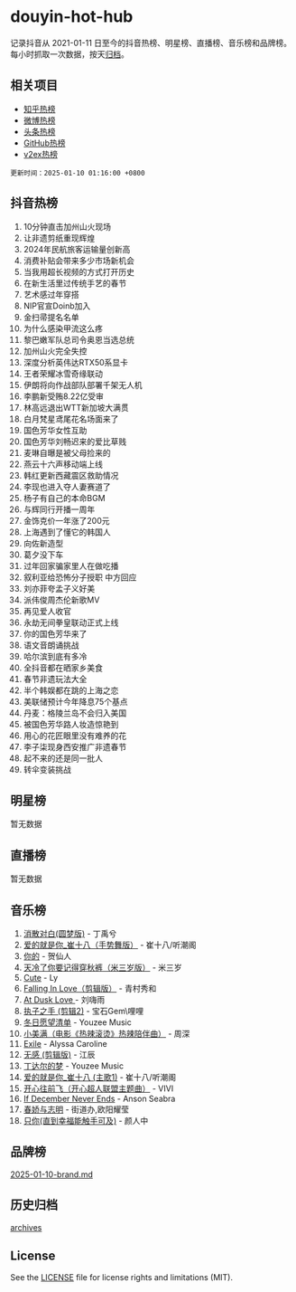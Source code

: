 # douyin-hot-hub

记录抖音从 2021-01-11 日至今的抖音热榜、明星榜、直播榜、音乐榜和品牌榜。每小时抓取一次数据，按天[归档](archives)。

## 相关项目

- [知乎热榜](https://github.com/lonnyzhang423/zhihu-hot-hub)
- [微博热榜](https://github.com/lonnyzhang423/weibo-hot-hub)
- [头条热榜](https://github.com/lonnyzhang423/toutiao-hot-hub)
- [GitHub热榜](https://github.com/lonnyzhang423/github-hot-hub)
- [v2ex热榜](https://github.com/lonnyzhang423/v2ex-hot-hub)


`更新时间：2025-01-10 01:16:00 +0800`

## 抖音热榜

1. 10分钟直击加州山火现场
1. 让非遗剪纸重现辉煌
1. 2024年民航旅客运输量创新高
1. 消费补贴会带来多少市场新机会
1. 当我用超长视频的方式打开历史
1. 在新生活里过传统手艺的春节
1. 艺术感过年穿搭
1. NIP官宣Doinb加入
1. 金扫帚提名名单
1. 为什么感染甲流这么疼
1. 黎巴嫩军队总司令奥恩当选总统
1. 加州山火完全失控
1. 深度分析英伟达RTX50系显卡
1. 王者荣耀冰雪奇缘联动
1. 伊朗将向作战部队部署千架无人机
1. 李鹏新受贿8.22亿受审
1. 林高远退出WTT新加坡大满贯
1. 白月梵星鸢尾花名场面来了
1. 国色芳华女性互助
1. 国色芳华刘畅迟来的爱比草贱
1. 麦琳自曝是被父母捡来的
1. 燕云十六声移动端上线
1. 韩红更新西藏震区救助情况
1. 李现也进入夺人妻赛道了
1. 杨子有自己的本命BGM
1. 与辉同行开播一周年
1. 金饰克价一年涨了200元
1. 上海遇到了懂它的韩国人
1. 向佐新造型
1. 葛夕没下车
1. 过年回家骗家里人在做吃播
1. 叙利亚给恐怖分子授职 中方回应
1. 刘亦菲夸孟子义好美
1. 派伟俊周杰伦新歌MV
1. 再见爱人收官
1. 永劫无间拳皇联动正式上线
1. 你的国色芳华来了
1. 语文音朗诵挑战
1. 哈尔滨到底有多冷
1. 全抖音都在晒家乡美食
1. 春节非遗玩法大全
1. 半个韩娱都在跳的上海之恋
1. 美联储预计今年降息75个基点
1. 丹麦：格陵兰岛不会归入美国
1. 被国色芳华路人妆造惊艳到
1. 用心的花匠眼里没有难养的花
1. 李子柒现身西安推广非遗春节
1. 起不来的还是同一批人
1. 转伞变装挑战

## 明星榜

暂无数据

## 直播榜

暂无数据

## 音乐榜

1. [消散对白(圆梦版)](https://sf5-hl-cdn-tos.douyinstatic.com/obj/tos-cn-ve-2774/og4jB5I5IizzoZVAAAzWgBMAsMDWoArfwBOiFs) - 丁禹兮
1. [爱的就是你_崔十八（手势舞版）](https://sf5-hl-cdn-tos.douyinstatic.com/obj/tos-cn-ve-2774/oApB2AigNyB4sTw7JhBOikMAf0oDJzMWBuIrgm) - 崔十八/听潮阁
1. [你的](https://sf5-hl-cdn-tos.douyinstatic.com/obj/tos-cn-ve-2774/oYuIeKf42jB7sEV6B2upMdpYAgfrQWj0FeRegh) - 贺仙人
1. [天冷了你要记得穿秋裤（米三岁版）](https://sf5-hl-cdn-tos.douyinstatic.com/obj/tos-cn-ve-2774/oQlIwVIDWiZ6BQilAorS7MA0AgCkQDvcZAdm1) - 米三岁
1. [Cute](https://sf5-hl-cdn-tos.douyinstatic.com/obj/tos-cn-ve-2774/o4IbIzHWKAAB4wsS5qMBRiiAlEBGTpQRNfFvuo) - Ly
1. [Falling In Love（剪辑版）](https://sf5-hl-cdn-tos.douyinstatic.com/obj/tos-cn-ve-2774/o8ajpA8zzgBPahbBIO8AcKGBLJezFCRd1wfP9f) - 青村秀和
1. [ At Dusk  Love ](https://sf5-hl-cdn-tos.douyinstatic.com/obj/tos-cn-ve-2774/o8CrpCf5CaYgI4ZrtQgMQAFEfuGqNnRSDQAPBc) - 刘嗨雨
1. [执子之手 (剪辑2)](https://sf5-hl-cdn-tos.douyinstatic.com/obj/tos-cn-ve-2774/oUoZLQjCc31XzqsBnBQUNgeKtYPBcgbFDwtfcu) - 宝石Gem\哩哩
1. [冬日愿望清单](https://sf5-hl-cdn-tos.douyinstatic.com/obj/tos-cn-ve-2774/oIIgUOeamCFCVAzxN6MFRLIBlLGpUqQxeeHrLE) - Youzee Music
1. [小美满（电影《热辣滚烫》热辣陪伴曲）](https://sf5-hl-cdn-tos.douyinstatic.com/obj/tos-cn-ve-2774/o0GAn2lSgfZIDUgtevCGDQYnFg4CwnrBaxbTZL) - 周深
1. [Exile](https://sf5-hl-cdn-tos.douyinstatic.com/obj/tos-cn-ve-2774/oYj4gAQTknKE3WW0Je8KGmQ7z1cA4FefwtbufD) - Alyssa Caroline
1. [无感 (剪辑版)](https://sf5-hl-cdn-tos.douyinstatic.com/obj/tos-cn-ve-2774/o0eIsUzJBDlQaQFC5OFlgbMEZC1TFYBftOBn6p) - 江辰
1. [丁达尔的梦](https://sf5-hl-cdn-tos.douyinstatic.com/obj/tos-cn-ve-2774/oMU3WirUZBVQkAC9ccG5P2IQirziZM2RTInUY) - Youzee Music
1. [爱的就是你_崔十八 (主歌1)](https://sf5-hl-cdn-tos.douyinstatic.com/obj/tos-cn-ve-2774/oI5BO5DhFZ6UTcNCnZaOCBLtZ7WIMQGfgnXf5E) - 崔十八/听潮阁
1. [开心往前飞（开心超人联盟主题曲）](https://sf5-hl-cdn-tos.douyinstatic.com/obj/tos-cn-ve-2774/9d8fb7c82cf1421fb93a9fe925275e0a) - VIVI
1. [If December Never Ends](https://sf5-hl-cdn-tos.douyinstatic.com/obj/tos-cn-ve-2774/oY1IQMoTgCFIBg8RZifyqlBBt1UFgitTYmxeOS) - Anson Seabra
1. [春娇与志明](https://sf5-hl-cdn-tos.douyinstatic.com/obj/tos-cn-ve-2774/e530d8fceb7044b39707d7f9ff54add1) - 街道办,欧阳耀莹
1. [只你(直到幸福能触手可及)](https://sf5-hl-cdn-tos.douyinstatic.com/obj/tos-cn-ve-2774/o0lBkRDzFTeaVSUz3ZZSCBVtZ5DIMQGfgmEAuE) - 颜人中

## 品牌榜

[2025-01-10-brand.md](archives/2025-01-10-brand.md)

## 历史归档

[archives](archives)

## License

See the [LICENSE](LICENSE) file for license rights and limitations (MIT).
